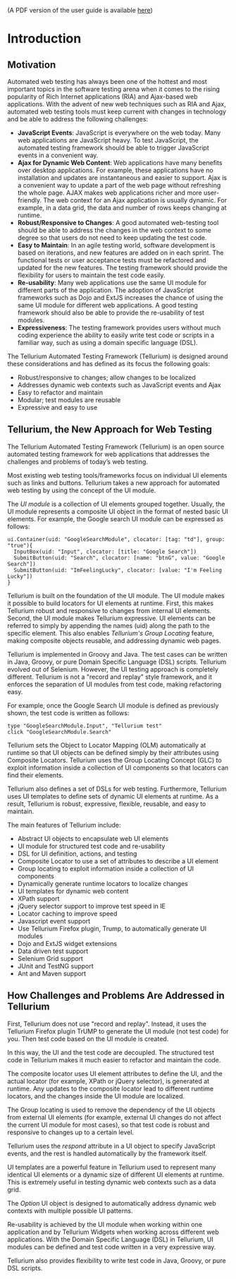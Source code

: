 (A PDF version of the user guide is available [here](http://aost.googlecode.com/files/tellurium-reference-0.7.0.pdf))



# Introduction #

## Motivation ##

Automated web testing has always been one of the hottest and most important topics in the software testing arena when it comes to the rising popularity of Rich Internet applications (RIA) and Ajax-based web applications. With the advent of new web techniques such as RIA and Ajax, automated web testing tools must keep current with changes in technology and be able to address the following challenges:

  * **JavaScript Events**: JavaScript is everywhere on the web today. Many web applications are JavaScript heavy. To test JavaScript, the automated testing framework should be able to trigger JavaScript events in a convenient way.
  * **Ajax for Dynamic Web Content**: Web applications have many benefits over desktop applications. For example, these applications have no installation and updates are instantaneous and easier to support. Ajax is a convenient way to update a part of the web page without refreshing the whole page. AJAX makes web applications richer and more user-friendly. The web context for an Ajax application is usually dynamic. For example, in a data grid, the data and number of rows keeps changing at runtime.
  * **Robust/Responsive to Changes**: A good automated web-testing tool should be able to address the changes in the web context to some degree so that users do not need to keep updating the test code.
  * **Easy to Maintain**: In an agile testing world, software development is based on iterations, and new features are added on in each sprint. The functional tests or user acceptance tests must be refactored and updated for the new features. The testing framework should provide the flexibility for users to maintain the test code easily.
  * **Re-usability**: Many web applications use the same UI module for different parts of the application. The adoption of JavaScript frameworks such as Dojo and ExtJS increases the chance of using the same UI module for different web applications. A good testing framework should also be able to provide the re-usability of test modules.
  * **Expressiveness**: The testing framework provides users without much coding experience the ability to easily write test code or scripts in a familiar way, such as using a domain specific language (DSL).

The Tellurium Automated Testing Framework (Tellurium) is designed around these considerations and has defined as its focus the following goals:

  * Robust/responsive to changes; allow changes to be localized
  * Addresses dynamic web contexts such as JavaScript events and Ajax
  * Easy to refactor and maintain
  * Modular; test modules are reusable
  * Expressive and easy to use

## Tellurium, the New Approach for Web Testing ##

The Tellurium Automated Testing Framework (Tellurium) is an open source automated testing framework for web applications that addresses the challenges and problems of today’s web testing.

Most existing web testing tools/frameworks focus on individual UI elements such as links and buttons. Tellurium takes a new approach for automated web testing by using the concept of the UI module.

The _UI module_ is a collection of UI elements grouped together. Usually, the UI module represents a composite UI object in the format of nested basic UI elements. For example, the Google search UI module can be expressed as follows:
```
ui.Container(uid: "GoogleSearchModule", clocator: [tag: "td"], group: "true"){
  InputBox(uid: "Input", clocator: [title: "Google Search"])
  SubmitButton(uid: "Search", clocator: [name: "btnG", value: "Google Search"])
  SubmitButton(uid: "ImFeelingLucky", clocator: [value: "I'm Feeling Lucky"])
}
```

Tellurium is built on the foundation of the UI module. The UI module makes it possible to build locators for UI elements at runtime. First, this makes Tellurium robust and responsive to changes from internal UI elements. Second, the UI module makes Tellurium expressive. UI elements can be referred to simply by appending the names (uid) along the path to the specific element. This also enables _Tellurium's Group Locating_ feature, making composite objects reusable, and addressing dynamic web pages.

Tellurium is implemented in Groovy and Java. The test cases can be written in Java, Groovy, or pure Domain Specific Language (DSL) scripts. Tellurium evolved out of Selenium. However, the UI testing approach is completely different. Tellurium is not a "record and replay" style framework, and it enforces the separation of UI modules from test code, making refactoring easy.

For example, once the Google Search UI module is defined as previously shown, the test code is written as follows:

```
type "GoogleSearchModule.Input", "Tellurium test"
click "GoogleSearchModule.Search"
```

Tellurium sets the Object to Locator Mapping (OLM) automatically at runtime so that UI objects can be defined simply by their attributes using Composite Locators. Tellurium uses the Group Locating Concept (GLC) to exploit information inside a collection of UI components so that locators can find their elements.

Tellurium also defines a set of DSLs for web testing. Furthermore, Tellurium uses UI templates to define sets of dynamic UI elements at runtime. As a result, Tellurium is robust, expressive, flexible, reusable, and easy to maintain.

The main features of Tellurium include:

  * Abstract UI objects to encapsulate web UI elements
  * UI module for structured test code and re-usability
  * DSL for UI definition, actions, and testing
  * Composite Locator to use a set of attributes to describe a UI element
  * Group locating to exploit information inside a collection of UI components
  * Dynamically generate runtime locators to localize changes
  * UI templates for dynamic web content
  * XPath support
  * jQuery selector support to improve test speed in IE
  * Locator caching to improve speed
  * Javascript event support
  * Use Tellurium Firefox plugin, Trump, to automatically generate UI modules
  * Dojo and ExtJS widget extensions
  * Data driven test support
  * Selenium Grid support
  * JUnit and TestNG support
  * Ant and Maven support

## How Challenges and Problems Are Addressed in Tellurium ##

First, Tellurium does not use "record and replay". Instead, it uses the Tellurium Firefox plugin TrUMP to generate the UI module (not test code) for you. Then test code based on the UI module is created.

In this way, the UI and the test code are decoupled. The structured test code in Tellurium makes it much easier to refactor and maintain the code.

The composite locator uses UI element attributes to define the UI, and the actual locator (for example, XPath or jQuery selector), is generated at runtime. Any updates to the composite locator lead to different runtime locators, and the changes inside the UI module are localized.

The Group locating is used to remove the dependency of the UI objects from external UI elements (for example, external UI changes do not affect the current UI module for most cases), so that test code is robust and responsive to changes up to a certain level.

Tellurium uses the _respond_ attribute in a UI object to specify JavaScript events, and the rest is handled automatically by the framework itself.

UI templates are a powerful feature in Tellurium used to represent many identical UI elements or a dynamic size of different UI elements at runtime. This is extremely useful in testing dynamic web contexts such as a data grid.

The _Option_ UI object is designed to automatically address dynamic web contexts with multiple possible UI patterns.

Re-usability is achieved by the UI module when working within one application and by Tellurium Widgets when working across different web applications. With the Domain Specific Language (DSL) in Tellurium, UI modules can be defined and test code written in a very expressive way.

Tellurium also provides flexibility to write test code in Java, Groovy, or pure DSL scripts.